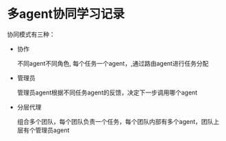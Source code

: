 # 多agent协同学习记录

协同模式有三种：

 * 协作

    不同agent不同角色, 每个任务一个agent，,通过路由agent进行任务分配

 * 管理员
    
    管理员agent根据不同任务agent的反馈，决定下一步调用哪个agent
    
 * 分层代理

     组合多个团队，每个团队负责一个任务，每个团队内部有多个agent，团队上层有个管理员agent
